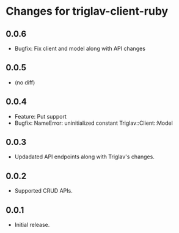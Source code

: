 # Changes for triglav-client-ruby

## 0.0.6

  * Bugfix: Fix client and model along with API changes

## 0.0.5

  * (no diff)

## 0.0.4

  * Feature: Put support
  * Bugfix: NameError: uninitialized constant Triglav::Client::Model

## 0.0.3

  * Updadated API endpoints along with Triglav's changes.

## 0.0.2

  * Supported CRUD APIs.

## 0.0.1

  * Initial release.
